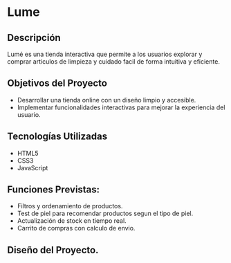 # Lume

## Descripción
Lumé es una tienda interactiva que permite a los usuarios explorar y comprar articulos de limpieza y cuidado facil de forma intuitiva y eficiente.

## Objetivos del Proyecto
- Desarrollar una tienda online con un diseño limpio y accesible.
- Implementar funcionalidades interactivas para mejorar la experiencia del usuario.

## Tecnologías Utilizadas
- HTML5
- CSS3
- JavaScript

## Funciones Previstas: 
- Filtros y ordenamiento de productos.
- Test de piel para recomendar productos segun el tipo de piel.
- Actualización de stock en tiempo real.
- Carrito de compras con calculo de envio.

## Diseño del Proyecto.
